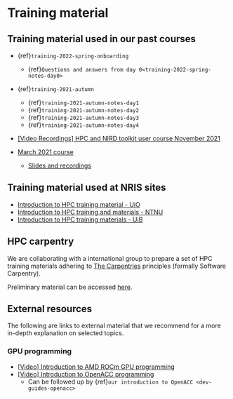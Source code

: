 # Training material


## Training material used in our past courses

- {ref}`training-2022-spring-onboarding`
  - {ref}`Questions and answers from day 0<training-2022-spring-notes-day0>`
- {ref}`training-2021-autumn`
  - {ref}`training-2021-autumn-notes-day1`
  - {ref}`training-2021-autumn-notes-day2`
  - {ref}`training-2021-autumn-notes-day3`
  - {ref}`training-2021-autumn-notes-day4`

- [[Video Recordings] HPC and NIRD toolkit user course November 2021](https://www.youtube.com/playlist?list=PLoR6m-sar9Ai3TMU96xAGDx-UImMzLXae)

- [March 2021 course](https://wiki.uib.no/hpcdoc/index.php/HPC_and_NIRD_toolkit_user_course_March_2021)
  - [Slides and recordings](https://drive.google.com/drive/u/1/folders/1Umw7Ag6dFC3ZRffS3FHZJpHFhjId5mXT)


## Training material used at NRIS sites

- [Introduction to HPC training material - UiO](https://sabryr.github.io/hpc-intro/)
- [Introduction to HPC training and materials - NTNU](https://www.hpc.ntnu.no/ntnu-hpc-group/training/introduction-to-parallel-programming)
- [Introduction to HPC training materials - UiB](https://wiki.uib.no/hpcdoc/index.php/Category:Training)


## HPC carpentry

We are collaborating with a international group to prepare a set of HPC
training materials adhering to [The Carpentries](https://carpentries.org/)
principles (formally Software Carpentry).

Preliminary material can be accessed [here](https://hpc-carpentry.github.io/hpc-intro/).


## External resources

The following are links to external material that we recommend for a more
in-depth explanation on selected topics.


### GPU programming

- [[Video] Introduction to AMD ROCm GPU programming](https://youtube.com/playlist?list=PLx15eYqzJifehAxhWRD6T35GZwAqM9IK4)
- [[Video] Introduction to OpenACC programming](https://youtu.be/KgMJzmqenuc)
  - Can be followed up by {ref}`our introduction to OpenACC <dev-guides-openacc>`
